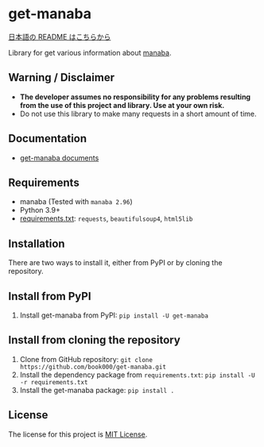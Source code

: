 # get-manaba

[日本語の README はこちらから](https://github.com/book000/get-manaba/blob/master/README-ja.md)

Library for get various information about [manaba](https://manaba.jp).

## Warning / Disclaimer

- **The developer assumes no responsibility for any problems resulting from the use of this project and library. Use at your own risk.**
- Do not use this library to make many requests in a short amount of time.

## Documentation

- [get-manaba documents](https://book000.github.io/get-manaba/)

## Requirements

- manaba (Tested with `manaba 2.96`)
- Python 3.9+
- [requirements.txt](requirements.txt): `requests`, `beautifulsoup4`, `html5lib`

## Installation

There are two ways to install it, either from PyPI or by cloning the repository.

## Install from PyPI

1. Install get-manaba from PyPI: `pip install -U get-manaba`

## Install from cloning the repository

1. Clone from GitHub repository: `git clone https://github.com/book000/get-manaba.git`
2. Install the dependency package from `requirements.txt`: `pip install -U -r requirements.txt`
3. Install the get-manaba package: `pip install .`

## License

The license for this project is [MIT License](https://github.com/book000/get-manaba/blob/master/LICENSE).
